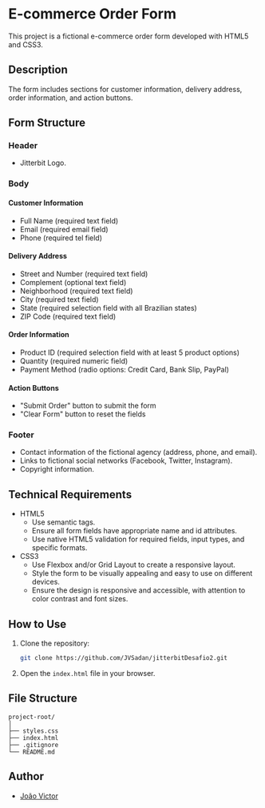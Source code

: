 
# E-commerce Order Form

This project is a fictional e-commerce order form developed with HTML5 and CSS3.

## Description

The form includes sections for customer information, delivery address, order information, and action buttons.

## Form Structure

### Header

- Jitterbit Logo.

### Body

#### Customer Information

- Full Name (required text field)
- Email (required email field)
- Phone (required tel field)

#### Delivery Address

- Street and Number (required text field)
- Complement (optional text field)
- Neighborhood (required text field)
- City (required text field)
- State (required selection field with all Brazilian states)
- ZIP Code (required text field)

#### Order Information

- Product ID (required selection field with at least 5 product options)
- Quantity (required numeric field)
- Payment Method (radio options: Credit Card, Bank Slip, PayPal)

#### Action Buttons

- "Submit Order" button to submit the form
- "Clear Form" button to reset the fields

### Footer

- Contact information of the fictional agency (address, phone, and email).
- Links to fictional social networks (Facebook, Twitter, Instagram).
- Copyright information.

## Technical Requirements

- HTML5
  - Use semantic tags.
  - Ensure all form fields have appropriate name and id attributes.
  - Use native HTML5 validation for required fields, input types, and specific formats.
- CSS3
  - Use Flexbox and/or Grid Layout to create a responsive layout.
  - Style the form to be visually appealing and easy to use on different devices.
  - Ensure the design is responsive and accessible, with attention to color contrast and font sizes.

## How to Use

1. Clone the repository:
    ```bash
    git clone https://github.com/JVSadan/jitterbitDesafio2.git
    ```
2. Open the `index.html` file in your browser.

## File Structure

```plaintext
project-root/
│
├── styles.css
├── index.html
├── .gitignore
└── README.md
```

## Author

- [João Victor](https://github.com/JVSadan)
